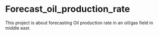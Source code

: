 # Forecast_oil_production_rate
This project is about forecasting Oil production rate in an oil/gas field in middle east.
